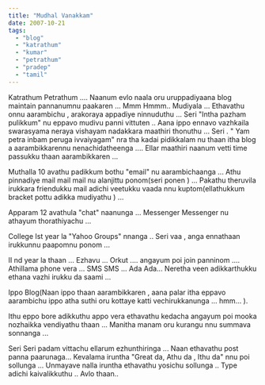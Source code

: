 ```yaml
---
title: "Mudhal Vanakkam"
date: 2007-10-21
tags: 
  - "blog"
  - "katrathum"
  - "kumar"
  - "petrathum"
  - "pradep"
  - "tamil"
---
```


Katrathum Petrathum .... Naanum evlo naala oru uruppadiyaana blog maintain pannanumnu paakaren ... Mmm Hmmm.. Mudiyala ... Ethavathu onnu aarambichu , arakoraya appadiye ninnuduthu ... Seri "Intha pazham pulikkum" nu eppavo mudivu panni vittuten .. Aana ippo ennavo vazhkaila swarasyama neraya vishayam nadakkara maathiri thonuthu ... Seri . " Yam petra inbam peruga ivvaiyagam" nra tha kadai pidikkalam nu thaan itha blog a aarambikkarennu nenachidatheenga .... Ellar maathiri naanum vetti time passukku thaan aarambikkaren ...

Muthalla 10 avathu padikkum bothu "email" nu aarambichaanga ... Athu pinnadiye mail mail mail nu alanjittu ponom(seri ponen ) ... Pakathu theruvila irukkara friendukku mail adichi veetukku vaada nnu kuptom(ellathukkum bracket pottu adikka mudiyathu ) ...

Apparam 12 avathula "chat" naanunga ... Messenger Messenger nu athayum thorathiyachu ...

College Ist year la "Yahoo Groups" nnanga .. Seri vaa , anga ennathaan irukkunnu paapomnu ponom ...

II nd year la thaan ... Ezhavu ... Orkut .... angayum poi join panninom .... Athillama phone vera ... SMS SMS ... Ada Ada... Neretha veen adikkarthukku ethana vazhi irukku da saami ...

Ippo Blog(Naan ippo thaan aarambikkaren , aana palar itha eppavo aarambichu ippo atha suthi oru kottaye katti vechirukkanunga ... hmm... ).

Ithu eppo bore adikkuthu appo vera ethavathu kedacha angayum poi mooka nozhaikka vendiyathu thaan ... Manitha manam oru kurangu nnu summava sonnanga ...

Seri Seri padam vittachu ellarum ezhunthiringa ... Naan ethavathu post panna paarunaga... Kevalama iruntha "Great da, Athu da , Ithu da" nnu poi sollunga ... Unmayave nalla iruntha ethavathu yosichu sollunga .. Type adichi kaivalikkuthu .. Avlo thaan..
